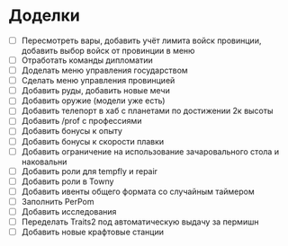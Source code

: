 # Доделки

- [ ] Пересмотреть вары, добавить учёт лимита войск провинции, добавить выбор войск от провинции в меню
- [ ] Отработать команды дипломатии
- [ ] Доделать меню управления государством
- [ ] Сделать меню управления провинцией
- [ ] Добавить руды, добавить новые мечи
- [ ] Добавить оружие (модели уже есть)
- [ ] Добавить телепорт в хаб с планетами по достижении 2к высоты
- [ ] Добавить /prof с профессиями
- [ ] Добавить бонусы к опыту
- [ ] Добавить бонусы к скорости плавки
- [ ] Добавить ограничение на использование зачаровального стола и наковальни
- [ ] Добавить роли для tempfly и repair
- [ ] Добавить роли в Towny
- [ ] Добавить ивенты общего формата со случайным таймером
- [ ] Заполнить PerPom
- [ ] Добавить исследования
- [ ] Переделать Traits2 под автоматическую выдачу за пермишн
- [ ] Добавить новые крафтовые станции
